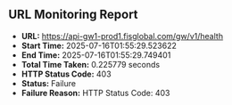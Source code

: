 ## URL Monitoring Report

- **URL:** https://api-gw1-prod1.fisglobal.com/gw/v1/health
- **Start Time:** 2025-07-16T01:55:29.523622
- **End Time:** 2025-07-16T01:55:29.749401
- **Total Time Taken:** 0.225779 seconds
- **HTTP Status Code:** 403
- **Status:** Failure
- **Failure Reason:** HTTP Status Code: 403
